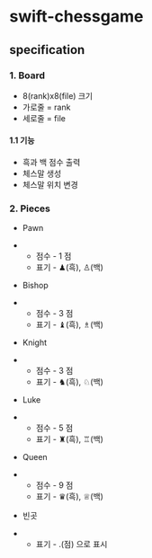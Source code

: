 # swift-chessgame


## specification



### 1. Board

- 8(rank)x8(file) 크기
- 가로줄 = rank
- 세로줄 = file

#### 1.1 기능

- 흑과 백 점수 출력
- 체스말 생성
- 체스말 위치 변경



### 2. Pieces

- Pawn

- - 점수 - 1 점
  - 표기 - ♟(흑), ♙(백)

- Bishop

- - 점수 - 3 점
  - 표기 - ♝(흑), ♗(백)

- Knight

- - 점수 - 3 점
  - 표기 - ♞(흑), ♘(백)

- Luke

- - 점수 - 5 점
  - 표기 - ♜(흑), ♖(백)

- Queen

- - 점수 - 9 점
  - 표기 - ♛(흑), ♕(백)

- 빈곳

- - 표기 - .(점) 으로 표시
